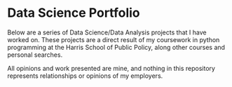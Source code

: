 # Data Science Portfolio
 
Below are a series of Data Science/Data Analysis projects that I have worked on. These projects are a direct result of my coursework in python programming at the Harris School of Public Policy, along other courses and personal searches. 

All opinions and work presented are mine, and nothing in this repository represents relationships or opinions of my employers.
